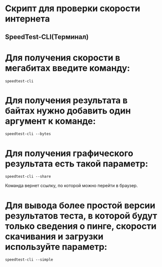 # Скрипт для проверки скорости интернета

## SpeedTest-CLI(Терминал)

# Для получения скорости в мегабитах введите команду:

```
speedtest-cli
```

# Для получения результата в байтах нужно добавить один аргумент к команде:

```
speedtest-cli --bytes
```

# Для получения графического результата есть такой параметр:

```
speedtest-cli --share
```
Команда вернет ссылку, по которой можно перейти в браузер.

# Для вывода более простой версии результатов теста, в которой будут только сведения о пинге, скорости скачивания и загрузки используйте параметр:

```
speedtest-cli --simple
```